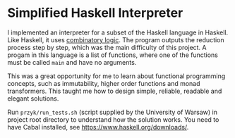 # Simplified Haskell Interpreter

I implemented an interpreter for a subset of the Haskell language in Haskell. Like Haskell, it uses [combinatory logic](https://en.wikipedia.org/wiki/Combinatory_logic). The program outputs the reduction process step by step, which was the main difficulty of this project. A progam in this language is a list of functions, where one of the functions must be called `main` and have no arguments. 

This was a great opportunity for me to learn about functional programming concepts, such as immutability, higher order functions and monad transformers. This taught me how to design simple, reliable, readable and elegant solutions.

Run `przyk/run_tests.sh` (script supplied by the University of Warsaw) in project root directory to understand how the solution works. You need to have Cabal installed, see https://www.haskell.org/downloads/.
